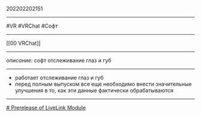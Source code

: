202202202151
***
#VR #VRChat #Софт
***
[[00 VRChat]]
***
*описание:*
софт отслеживание глаз и губ
***
- работает отслеживание глаз и губ
- перед полным выпуском все еще необходимо внести значительные улучшения в то, как эти данные фактически обрабатываются
***
[# Prerelease of LiveLink Module](https://github.com/Dazbme/VRCFaceTracking-LiveLink/releases/tag/LiveLink-v0.1)